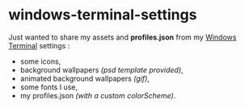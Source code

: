 # windows-terminal-settings
Just wanted to share my assets and **profiles.json** from my [Windows Terminal](https://github.com/microsoft/terminal/) settings :

- some icons,
- background wallpapers _(psd template provided)_,
- animated background wallpapers _(gif)_,
- some fonts I use,
- my profiles.json _(with a custom colorScheme)_.

